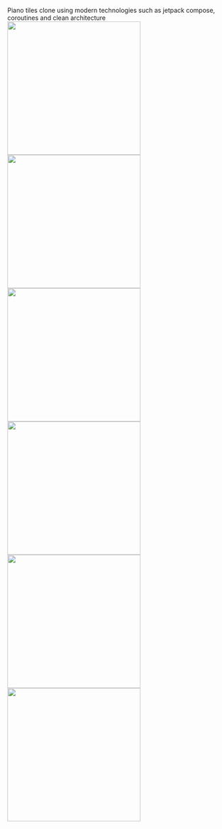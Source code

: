 Piano tiles clone using modern technologies such as jetpack compose, coroutines and clean architecture 
<img src="https://i.imgur.com/0JAIsKq.jpeg" width="300">
<img src="https://i.imgur.com/hptCQRc.jpeg" width="300">
<img src="https://i.imgur.com/Pheuq42.jpeg" width="300">
<img src="https://i.imgur.com/89Meh06.jpeg" width="300">
<img src="https://i.imgur.com/o5tcgzY.jpeg" width="300">
<img src="https://i.imgur.com/3aADCad.jpeg" width="300">
